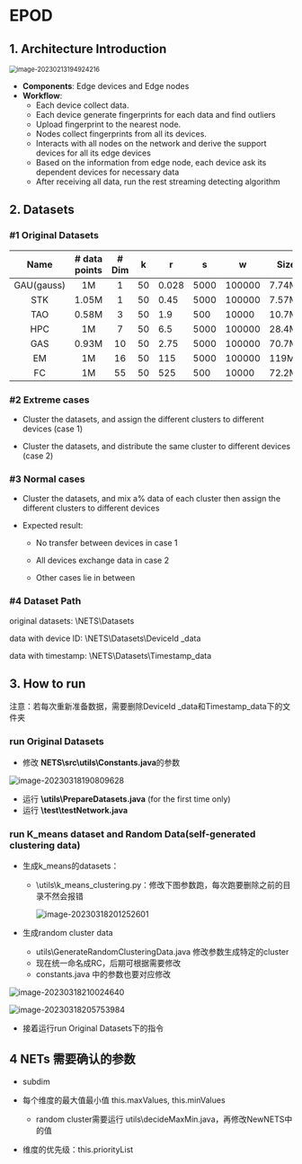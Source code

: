 # EPOD

## 1. Architecture Introduction

<img src="README.assets/image-20230213194924216.png" alt="image-20230213194924216" style="zoom: 80%;" />

- **Components**: Edge devices and Edge nodes
- **Workflow**:
  - Each device collect data.
  - Each device generate fingerprints for each data and find outliers
  - Upload fingerprint to the nearest node.
  - Nodes collect fingerprints from all its devices.
  - Interacts with all nodes on the network and derive the support devices for all its edge devices
  - Based on the information from edge node, each device ask its dependent devices for necessary data
  - After receiving all data, run the rest streaming detecting algorithm

## 2. Datasets

### #1 Original Datasets

|    Name    | # data points | # Dim | k    | r     | s    | w      | Size   | Link                                                         |
| :--------: | :-----------: | :---: | ---- | ----- | ---- | ------ | ------ | ------------------------------------------------------------ |
| GAU(gauss) |      1M       |   1   | 50   | 0.028 | 5000 | 100000 | 7.74MB | [link](https://infolab.usc.edu/Luan/Outlier/Datasets/gaussian.txt) |
|    STK     |     1.05M     |   1   | 50   | 0.45  | 5000 | 100000 | 7.57MB | [link](https://infolab.usc.edu/Luan/Outlier/Datasets/stock.txt) |
|    TAO     |     0.58M     |   3   | 50   | 1.9   | 500  | 10000  | 10.7MB | [link](https://infolab.usc.edu/Luan/Outlier/Datasets/tao.txt) |
|    HPC     |      1M       |   7   | 50   | 6.5   | 5000 | 100000 | 28.4MB | [link](https://infolab.usc.edu/Luan/Outlier/Datasets/household2.txt) |
|    GAS     |     0.93M     |  10   | 50   | 2.75  | 5000 | 100000 | 70.7MB | [link](http://archive.ics.uci.edu/ml/machine-learning-databases/00362/HT_Sensor_UCIsubmission.zip) |
|     EM     |      1M       |  16   | 50   | 115   | 5000 | 100000 | 119MB  | [link](https://infolab.usc.edu/Luan/Outlier/Datasets/ethylene.txt) |
|     FC     |      1M       |  55   | 50   | 525   | 500  | 10000  | 72.2MB | [link](https://infolab.usc.edu/Luan/Outlier/Datasets/fc.data) |

### #2 Extreme cases

- Cluster the datasets, and assign the different clusters to different devices (case 1)

- Cluster the datasets, and distribute the same cluster to different devices (case 2)

### #3 Normal cases

- Cluster the datasets, and mix a% data of each cluster then assign the different clusters to different devices

- Expected result:

  - No transfer between devices in case 1

  - All devices exchange data in case 2

  - Other cases lie in between

### #4 Dataset Path

original datasets: \NETS\Datasets

data with device ID: \NETS\Datasets\DeviceId _data

data with timestamp: \NETS\Datasets\Timestamp_data

## 3. How to run

注意：若每次重新准备数据，需要删除DeviceId _data和Timestamp_data下的文件夹

### run Original Datasets

- 修改 **NETS\src\utils\Constants.java**的参数

![image-20230318190809628](README.assets/image-20230318190809628.png)

- 运行 **\utils\PrepareDatasets.java** (for the first time only)
- 运行 **\test\testNetwork.java**

### run K_means dataset and Random Data(self-generated clustering data)

- 生成k_means的datasets：

  - \utils\k_means_clustering.py：修改下图参数跑，每次跑要删除之前的目录不然会报错

    ![image-20230318201252601](README.assets/image-20230318201252601.png)

- 生成random cluster data
  - utils\GenerateRandomClusteringData.java 修改参数生成特定的cluster
  - 现在统一命名成RC，后期可根据需要修改
  - constants.java 中的参数也要对应修改

![image-20230318210024640](README.assets/image-20230318210024640.png)

![image-20230318205753984](README.assets/image-20230318205753984.png)

- 接着运行run Original Datasets下的指令

## 4 NETs 需要确认的参数

- subdim

- 每个维度的最大值最小值 this.maxValues, this.minValues

  - random cluster需要运行 utils\decideMaxMin.java，再修改NewNETS中的值

- 维度的优先级：this.priorityList

  
